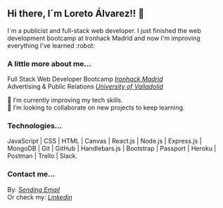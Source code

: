 ## Hi there, I´m Loreto Álvarez!! 👋 
<p>I´m a publicist and full-stack web developer. I just finished the web development bootcamp at Ironhack Madrid and now I'm improving everything I've learned :robot: </p>

### A little more about me...
Full Stack Web Developer Bootcamp <i><a href="https://www.ironhack.com/es">Ironhack Madrid</a></i> </br>
Advertising & Public Relations <i><a href="https://www.uva.es/export/sites/uva/">University of Valladolid</a></i> <br />

:muscle: I’m currently improving my tech skills. </br>
👯 I’m looking to collaborate on new projects to keep learning.

### Technologies...

JavaScript | CSS | HTML | Canvas | React.js | Node.js | Express.js | MongoDB | Git | GitHub | Handlebars.js | Bootstrap | Passport | Heroku | Postman | Trello | Slack.

### Contact me...
By: <i><a href = "mailto: loretoavoces@gmail.com">Sending Email</a></i> <br />
Or check my: <i><a href="https://www.linkedin.com/in/loreto-alvarez-voces/">Linkedin</a></i> 





<!--
**loretoavoces/loretoavoces** is a ✨ _special_ ✨ repository because its `README.md` (this file) appears on your GitHub profile.

Here are some ideas to get you started:

- 🔭 I’m currently working on ...
- 🌱 I’m currently learning ...
- 👯 I’m looking to collaborate on ...
- 🤔 I’m looking for help with ...
- 💬 Ask me about ...
- 📫 How to reach me: ...
- 😄 Pronouns: ...
- ⚡ Fun fact: ...
-->
